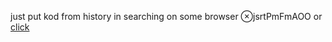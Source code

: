 just put kod from history in searching on some browser ⊗jsrtPmFmAOO
or [click](https://code.mu/ru/javascript/framework/react/book/prime/forming/array-of-objects/)
